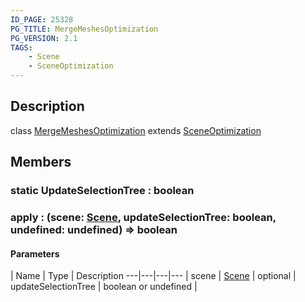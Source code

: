 ```yaml
---
ID_PAGE: 25328
PG_TITLE: MergeMeshesOptimization
PG_VERSION: 2.1
TAGS:
    - Scene
    - SceneOptimization
---
```

## Description

class [MergeMeshesOptimization](/classes/3.1/MergeMeshesOptimization) extends [SceneOptimization](/classes/3.1/SceneOptimization)



## Members

### static UpdateSelectionTree : boolean


### apply : (scene: [Scene](/classes/3.1/Scene), updateSelectionTree: boolean, undefined: undefined) =&gt; boolean



#### Parameters
 | Name | Type | Description
---|---|---|---
 | scene | [Scene](/classes/3.1/Scene) | 
optional | updateSelectionTree | boolean or undefined | 
